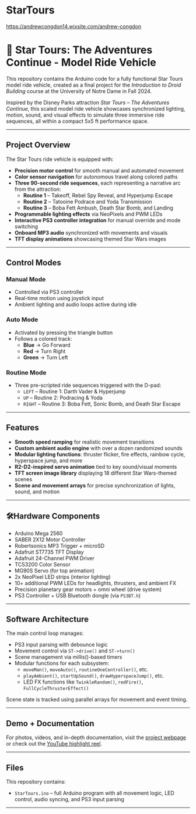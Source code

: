 # StarTours

https://andrewcongdon14.wixsite.com/andrew-congdon

# 🚀 Star Tours: The Adventures Continue - Model Ride Vehicle

This repository contains the Arduino code for a fully functional Star Tours model ride vehicle, created as a final project for the *Introduction to Droid Building* course at the University of Notre Dame in Fall 2024.

Inspired by the Disney Parks attraction *Star Tours – The Adventures Continue*, this scaled model ride vehicle showcases synchronized lighting, motion, sound, and visual effects to simulate three immersive ride sequences, all within a compact 5x5 ft performance space.

---

## Project Overview

The Star Tours ride vehicle is equipped with:
- **Precision motor control** for smooth manual and automated movement
- **Color sensor navigation** for autonomous travel along colored paths
- **Three 90-second ride sequences**, each representing a narrative arc from the attraction:
  - **Routine 1** – Takeoff, Rebel Spy Reveal, and Hyperjump Escape
  - **Routine 2** – Tatooine Podrace and Yoda Transmission
  - **Routine 3** – Boba Fett Ambush, Death Star Bomb, and Landing
- **Programmable lighting effects** via NeoPixels and PWM LEDs
- **Interactive PS3 controller integration** for manual override and mode switching
- **Onboard MP3 audio** synchronized with movements and visuals
- **TFT display animations** showcasing themed Star Wars images

---

## Control Modes

### Manual Mode
- Controlled via PS3 controller
- Real-time motion using joystick input
- Ambient lighting and audio loops active during idle

### Auto Mode
- Activated by pressing the triangle button
- Follows a colored track:
  - **Blue** → Go Forward
  - **Red** → Turn Right
  - **Green** → Turn Left

### Routine Mode
- Three pre-scripted ride sequences triggered with the D-pad:
  - `LEFT` – Routine 1: Darth Vader & Hyperjump
  - `UP` – Routine 2: Podracing & Yoda
  - `RIGHT` – Routine 3: Boba Fett, Sonic Bomb, and Death Star Escape

---

## Features

- **Smooth speed ramping** for realistic movement transitions
- **Custom ambient audio engine** with over a dozen randomized sounds
- **Modular lighting functions**: thruster flicker, fire effects, rainbow cycle, hyperspace jump, and more
- **R2-D2-inspired servo animation** tied to key sound/visual moments
- **TFT screen image library** displaying 18 different Star Wars-themed scenes
- **Scene and movement arrays** for precise synchronization of lights, sound, and motion

---

## 🛠Hardware Components

- Arduino Mega 2560
- SABER 2X12 Motor Controller
- Robertsonics MP3 Trigger + microSD
- Adafruit ST7735 TFT Display
- Adafruit 24-Channel PWM Driver
- TCS3200 Color Sensor
- MG90S Servo (for top animation)
- 2x NeoPixel LED strips (interior lighting)
- 10+ additional PWM LEDs for headlights, thrusters, and ambient FX
- Precision planetary gear motors + omni wheel (drive system)
- PS3 Controller + USB Bluetooth dongle (via `PS3BT.h`)

---

## Software Architecture

The main control loop manages:
- PS3 input parsing with debounce logic
- Movement control via `ST->drive()` and `ST->turn()`
- Scene management via millis()-based timers
- Modular functions for each subsystem:
  - `moveMan()`, `moveAuto()`, `routineOneController()`, etc.
  - `playAmbient()`, `startUpSound()`, `drawHyperspaceJump()`, etc.
  - LED FX functions like `TwinkleRandom()`, `redFire()`, `FullCycleThrusterEffect()`

Scene state is tracked using parallel arrays for movement and event timing.

---

## Demo + Documentation

For photos, videos, and in-depth documentation, visit the [project webpage](https://gloworm72.wixsite.com/mysite/star-tours-model-ride-vehicle) or check out the [YouTube highlight reel](https://www.youtube.com/watch?v=IFpQFHPK7W4).

---

## Files

This repository contains:
- `StarTours.ino` – full Arduino program with all movement logic, LED control, audio syncing, and PS3 input parsing

---
